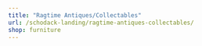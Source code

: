 ```yaml
---
title: "Ragtime Antiques/Collectables"
url: /schodack-landing/ragtime-antiques-collectables/
shop: furniture
---
```

